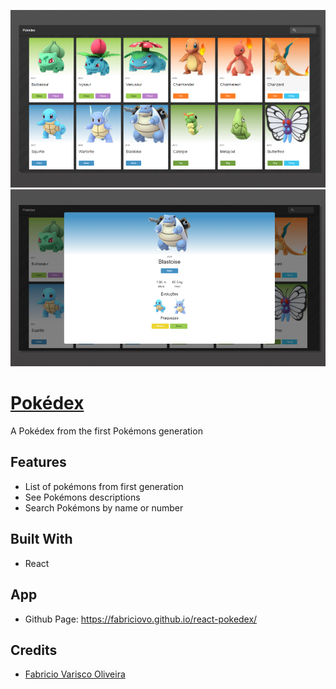 ![prints](./doc/tela.png)
![prints](./doc/descricao.png)

# [Pokédex](https://github.com/fabriciovo/react-pokedex)
A Pokédex from the first Pokémons generation

## Features
* List of pokémons from first generation
* See Pokémons descriptions 
* Search Pokémons by name or number

## Built With
* React

## App
* Github Page: https://fabriciovo.github.io/react-pokedex/


## Credits

- [Fabricio Varisco Oliveira](https://github.com/fabriciovo)
